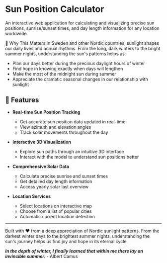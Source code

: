 # Sun Position Calculator

An interactive web application for calculating and visualizing precise sun positions, sunrise/sunset times, and day length information for any location worldwide.

🌅 Why This Matters
In Sweden and other Nordic countries, sunlight shapes our daily lives and annual rhythms. From the long, dark winters to the bright summer nights, understanding the sun's patterns helps us:

- Plan our days better during the precious daylight hours of winter
- Find hope in knowing exactly when days will lengthen
- Make the most of the midnight sun during summer
- Appreciate the dramatic seasonal changes in our relationship with sunlight

## 🌟 Features

- **Real-time Sun Position Tracking**
  - Get accurate sun position data updated in real-time
  - View azimuth and elevation angles
  - Track solar movements throughout the day

- **Interactive 3D Visualization**
  - Explore sun paths through an intuitive 3D interface
  - Interact with the model to understand sun positions better

- **Comprehensive Solar Data**
  - Calculate precise sunrise and sunset times
  - Get detailed day length information
  - Access yearly solar last overview
 

- **Location Services**
  - Select locations on interactive map 
  - Choose from a list of popular cities
  - Automatic current location detection


---

Built with ❤️ from a deep appreciation of Nordic sunlight patterns. From the darkest winter days to the brightest summer nights, understanding the sun's journey helps us find joy and hope in its eternal cycle.

***In the depth of winter, I finally learned that within me there lay an invincible summer.*** - Albert Camus

